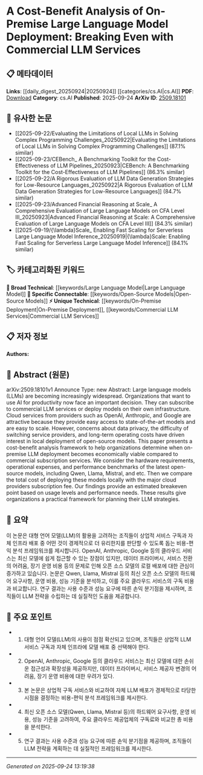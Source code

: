 <!-- KEYWORD_LINKING_METADATA:
{
  "processed_timestamp": "2025-09-24T13:19:38.278104",
  "vocabulary_version": "1.0",
  "selected_keywords": [
    "Large Language Model",
    "On-Premise Deployment",
    "Open-Source Models",
    "Commercial LLM Services"
  ],
  "rejected_keywords": [],
  "similarity_scores": {
    "Large Language Model": 0.85,
    "On-Premise Deployment": 0.78,
    "Open-Source Models": 0.77,
    "Commercial LLM Services": 0.75
  },
  "extraction_method": "AI_prompt_based",
  "budget_applied": true,
  "candidates_json": {
    "candidates": [
      {
        "surface": "Large Language Models",
        "canonical": "Large Language Model",
        "aliases": [
          "LLM",
          "Language Models"
        ],
        "category": "broad_technical",
        "rationale": "Central to the paper's analysis, linking to broader AI and NLP discussions.",
        "novelty_score": 0.35,
        "connectivity_score": 0.92,
        "specificity_score": 0.65,
        "link_intent_score": 0.85
      },
      {
        "surface": "on-premise deployment",
        "canonical": "On-Premise Deployment",
        "aliases": [
          "local deployment",
          "self-hosted deployment"
        ],
        "category": "unique_technical",
        "rationale": "Key aspect of the paper's cost-benefit analysis, relevant to infrastructure discussions.",
        "novelty_score": 0.68,
        "connectivity_score": 0.7,
        "specificity_score": 0.8,
        "link_intent_score": 0.78
      },
      {
        "surface": "open-source models",
        "canonical": "Open-Source Models",
        "aliases": [
          "open models",
          "community models"
        ],
        "category": "specific_connectable",
        "rationale": "Important for discussions on cost and privacy in AI deployment.",
        "novelty_score": 0.55,
        "connectivity_score": 0.75,
        "specificity_score": 0.72,
        "link_intent_score": 0.77
      },
      {
        "surface": "commercial LLM services",
        "canonical": "Commercial LLM Services",
        "aliases": [
          "cloud LLM services",
          "subscription LLM services"
        ],
        "category": "unique_technical",
        "rationale": "Contrasts with on-premise deployment, crucial for economic analysis.",
        "novelty_score": 0.6,
        "connectivity_score": 0.68,
        "specificity_score": 0.78,
        "link_intent_score": 0.75
      }
    ],
    "ban_list_suggestions": [
      "cost-benefit analysis",
      "hardware requirements",
      "operational expenses"
    ]
  },
  "decisions": [
    {
      "candidate_surface": "Large Language Models",
      "resolved_canonical": "Large Language Model",
      "decision": "linked",
      "scores": {
        "novelty": 0.35,
        "connectivity": 0.92,
        "specificity": 0.65,
        "link_intent": 0.85
      }
    },
    {
      "candidate_surface": "on-premise deployment",
      "resolved_canonical": "On-Premise Deployment",
      "decision": "linked",
      "scores": {
        "novelty": 0.68,
        "connectivity": 0.7,
        "specificity": 0.8,
        "link_intent": 0.78
      }
    },
    {
      "candidate_surface": "open-source models",
      "resolved_canonical": "Open-Source Models",
      "decision": "linked",
      "scores": {
        "novelty": 0.55,
        "connectivity": 0.75,
        "specificity": 0.72,
        "link_intent": 0.77
      }
    },
    {
      "candidate_surface": "commercial LLM services",
      "resolved_canonical": "Commercial LLM Services",
      "decision": "linked",
      "scores": {
        "novelty": 0.6,
        "connectivity": 0.68,
        "specificity": 0.78,
        "link_intent": 0.75
      }
    }
  ]
}
-->

# A Cost-Benefit Analysis of On-Premise Large Language Model Deployment: Breaking Even with Commercial LLM Services

## 📋 메타데이터

**Links**: [[daily_digest_20250924|20250924]] [[categories/cs.AI|cs.AI]]
**PDF**: [Download](https://arxiv.org/pdf/2509.18101.pdf)
**Category**: cs.AI
**Published**: 2025-09-24
**ArXiv ID**: [2509.18101](https://arxiv.org/abs/2509.18101)

## 🔗 유사한 논문
- [[2025-09-22/Evaluating the Limitations of Local LLMs in Solving Complex Programming Challenges_20250922|Evaluating the Limitations of Local LLMs in Solving Complex Programming Challenges]] (87.1% similar)
- [[2025-09-23/CEBench_ A Benchmarking Toolkit for the Cost-Effectiveness of LLM Pipelines_20250923|CEBench: A Benchmarking Toolkit for the Cost-Effectiveness of LLM Pipelines]] (86.3% similar)
- [[2025-09-22/A Rigorous Evaluation of LLM Data Generation Strategies for Low-Resource Languages_20250922|A Rigorous Evaluation of LLM Data Generation Strategies for Low-Resource Languages]] (84.7% similar)
- [[2025-09-23/Advanced Financial Reasoning at Scale_ A Comprehensive Evaluation of Large Language Models on CFA Level III_20250923|Advanced Financial Reasoning at Scale: A Comprehensive Evaluation of Large Language Models on CFA Level III]] (84.3% similar)
- [[2025-09-19/{\lambda}Scale_ Enabling Fast Scaling for Serverless Large Language Model Inference_20250919|{\lambda}Scale: Enabling Fast Scaling for Serverless Large Language Model Inference]] (84.1% similar)

## 🏷️ 카테고리화된 키워드
**🧠 Broad Technical**: [[keywords/Large Language Model|Large Language Model]]
**🔗 Specific Connectable**: [[keywords/Open-Source Models|Open-Source Models]]
**⚡ Unique Technical**: [[keywords/On-Premise Deployment|On-Premise Deployment]], [[keywords/Commercial LLM Services|Commercial LLM Services]]

## 📋 저자 정보

**Authors:** 

## 📄 Abstract (원문)

arXiv:2509.18101v1 Announce Type: new 
Abstract: Large language models (LLMs) are becoming increasingly widespread. Organizations that want to use AI for productivity now face an important decision. They can subscribe to commercial LLM services or deploy models on their own infrastructure. Cloud services from providers such as OpenAI, Anthropic, and Google are attractive because they provide easy access to state-of-the-art models and are easy to scale. However, concerns about data privacy, the difficulty of switching service providers, and long-term operating costs have driven interest in local deployment of open-source models. This paper presents a cost-benefit analysis framework to help organizations determine when on-premise LLM deployment becomes economically viable compared to commercial subscription services. We consider the hardware requirements, operational expenses, and performance benchmarks of the latest open-source models, including Qwen, Llama, Mistral, and etc. Then we compare the total cost of deploying these models locally with the major cloud providers subscription fee. Our findings provide an estimated breakeven point based on usage levels and performance needs. These results give organizations a practical framework for planning their LLM strategies.

## 📝 요약

이 논문은 대형 언어 모델(LLM)의 활용을 고려하는 조직들이 상업적 서비스 구독과 자체 인프라 배포 중 어떤 것이 경제적으로 더 유리한지를 판단할 수 있도록 돕는 비용-편익 분석 프레임워크를 제시합니다. OpenAI, Anthropic, Google 등의 클라우드 서비스는 최신 모델에 쉽게 접근할 수 있는 장점이 있지만, 데이터 프라이버시, 서비스 전환의 어려움, 장기 운영 비용 등의 문제로 인해 오픈 소스 모델의 로컬 배포에 대한 관심이 증가하고 있습니다. 논문은 Qwen, Llama, Mistral 등의 최신 오픈 소스 모델의 하드웨어 요구사항, 운영 비용, 성능 기준을 분석하고, 이를 주요 클라우드 서비스의 구독 비용과 비교합니다. 연구 결과는 사용 수준과 성능 요구에 따른 손익 분기점을 제시하며, 조직들이 LLM 전략을 수립하는 데 실질적인 도움을 제공합니다.

## 🎯 주요 포인트

- 1. 대형 언어 모델(LLM)의 사용이 점점 확산되고 있으며, 조직들은 상업적 LLM 서비스 구독과 자체 인프라에 모델 배포 중 선택해야 한다.
- 2. OpenAI, Anthropic, Google 등의 클라우드 서비스는 최신 모델에 대한 손쉬운 접근성과 확장성을 제공하지만, 데이터 프라이버시, 서비스 제공자 변경의 어려움, 장기 운영 비용에 대한 우려가 있다.
- 3. 본 논문은 상업적 구독 서비스와 비교하여 자체 LLM 배포가 경제적으로 타당한 시점을 결정하는 비용-편익 분석 프레임워크를 제시한다.
- 4. 최신 오픈 소스 모델(Qwen, Llama, Mistral 등)의 하드웨어 요구사항, 운영 비용, 성능 기준을 고려하여, 주요 클라우드 제공업체의 구독료와 비교한 총 비용을 분석한다.
- 5. 연구 결과는 사용 수준과 성능 요구에 따른 손익 분기점을 제공하며, 조직들이 LLM 전략을 계획하는 데 실질적인 프레임워크를 제시한다.


---

*Generated on 2025-09-24 13:19:38*